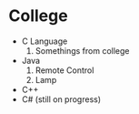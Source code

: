 # College
* C Language
   1. Somethings from college
* Java
	1. Remote Control
	2. Lamp
* C++
* C# (still on progress)
